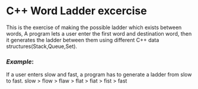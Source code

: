 # C++ Word Ladder excercise

This is the exercise of making the possible ladder which exists between words,
A program lets a user enter the first word and destination word, then it generates the ladder between them using different C++ data structures(Stack,Queue,Set).

### _Example_:
If a user enters slow and fast, a program has to generate a ladder from slow to fast.
slow > flow > flaw > flat > fiat > fist > fast  

